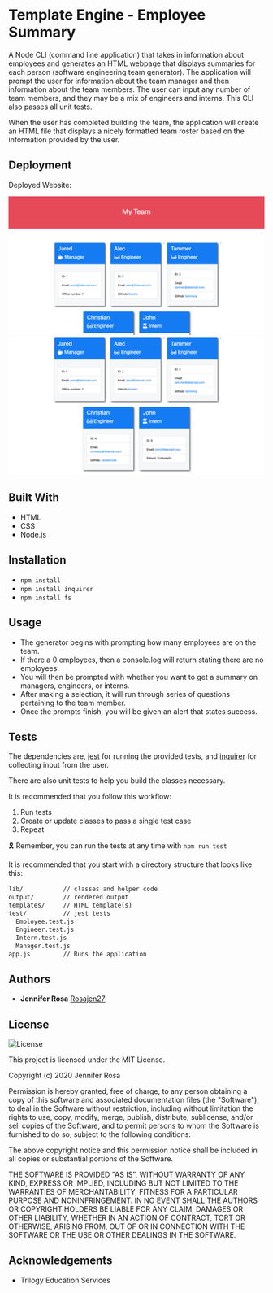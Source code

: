 # Template Engine - Employee Summary

A Node CLI (command line application) that takes in information about employees and generates an HTML webpage that displays summaries for each person (software engineering team generator). The application will prompt the user for information about the team manager and then information about the team members. The user can input any number of team members, and they may be a mix of engineers and interns. This CLI also passes all unit tests. 

When the user has completed building the team, the application will create an HTML file that displays a nicely formatted team roster based on the information provided by the user. 


## Deployment

Deployed Website:


![Employee Summary 1](./Assets/10-OOP-homework-demo-1.png)
![Employee Summary 2](./Assets/10-OOP-homework-demo-2.png)

## Built With

* HTML
* CSS
* Node.js


## Installation 

* `npm install`
* `npm install inquirer`
* `npm install fs`


## Usage

* The generator begins with prompting how many employees are on the team.
* If there a 0 employees, then a console.log will return stating there are no employees.
* You will then be prompted with whether you want to get a summary on managers, engineers, or interns. 
* After making a selection, it will run through series of questions pertaining to the team member.
* Once the prompts finish, you will be given an alert that states success.


## Tests

The dependencies are, [jest](https://jestjs.io/) for running the provided tests, and [inquirer](https://www.npmjs.com/package/inquirer) for collecting input from the user.

There are also unit tests to help you build the classes necessary.

It is recommended that you follow this workflow:

1. Run tests
2. Create or update classes to pass a single test case
3. Repeat

🎗 Remember, you can run the tests at any time with `npm run test`

It is recommended that you start with a directory structure that looks like this:

```
lib/           // classes and helper code
output/        // rendered output
templates/     // HTML template(s)
test/          // jest tests
  Employee.test.js
  Engineer.test.js
  Intern.test.js
  Manager.test.js
app.js         // Runs the application
```


## Authors

  - **Jennifer Rosa**
    [Rosajen27](https://rosajen27.github.io/)


## License

![License](https://img.shields.io/badge/license-MIT%20License-blue.svg)

This project is licensed under the MIT License.

Copyright (c) 2020 Jennifer Rosa

Permission is hereby granted, free of charge, to any person obtaining a copy
of this software and associated documentation files (the "Software"), to deal
in the Software without restriction, including without limitation the rights
to use, copy, modify, merge, publish, distribute, sublicense, and/or sell
copies of the Software, and to permit persons to whom the Software is
furnished to do so, subject to the following conditions:

The above copyright notice and this permission notice shall be included in all
copies or substantial portions of the Software.

THE SOFTWARE IS PROVIDED "AS IS", WITHOUT WARRANTY OF ANY KIND, EXPRESS OR
IMPLIED, INCLUDING BUT NOT LIMITED TO THE WARRANTIES OF MERCHANTABILITY,
FITNESS FOR A PARTICULAR PURPOSE AND NONINFRINGEMENT. IN NO EVENT SHALL THE
AUTHORS OR COPYRIGHT HOLDERS BE LIABLE FOR ANY CLAIM, DAMAGES OR OTHER
LIABILITY, WHETHER IN AN ACTION OF CONTRACT, TORT OR OTHERWISE, ARISING FROM,
OUT OF OR IN CONNECTION WITH THE SOFTWARE OR THE USE OR OTHER DEALINGS IN THE
SOFTWARE.


## Acknowledgements

* Trilogy Education Services

